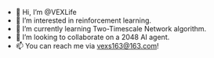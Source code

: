 - 👋 Hi, I’m @VEXLife
- 👀 I’m interested in reinforcement learning.
- 🌱 I’m currently learning Two-Timescale Network algorithm.
- 💞️ I’m looking to collaborate on a 2048 AI agent.
- 📫 You can reach me via vexs163@163.com!

